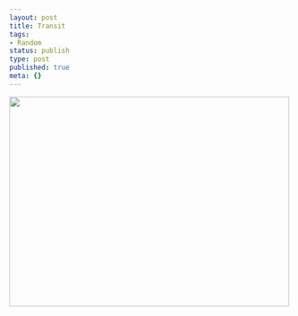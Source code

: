 ```yaml
---
layout: post
title: Transit
tags:
- Random
status: publish
type: post
published: true
meta: {}
---
```

<div class='posterous_autopost'><a href='http://posterous.com/getfile/files.posterous.com/fzero/HY1nKAjTkIE3h7CDTfIkvnuV4Q9NLhXmX7mMukwMf5qzMSIGnPGS0rtOyXlg/C360_2011-01-05_09-06-35.jpg.scaled.1000.jpg'><img src="http://posterous.com/getfile/files.posterous.com/fzero/ZBqJS1yBmQ4er3eyZfgXjkx8WD1n1SrGMp97pOHY2Osn561EzMFSlElNuKGC/C360_2011-01-05_09-06-35.jpg.scaled.500.jpg" width="500" height="375" /></a> </div>
